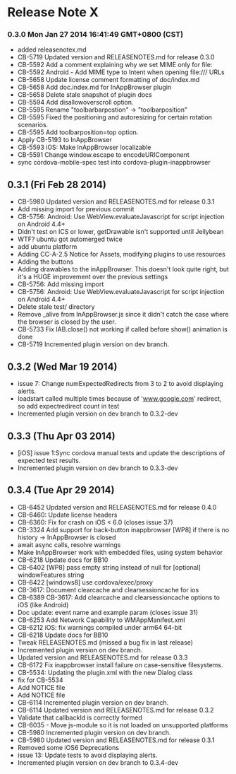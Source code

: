 <!--
#
# Licensed to the Apache Software Foundation (ASF) under one
# or more contributor license agreements.  See the NOTICE file
# distributed with this work for additional information
# regarding copyright ownership.  The ASF licenses this file
# to you under the Apache License, Version 2.0 (the
# "License"); you may not use this file except in compliance
# with the License.  You may obtain a copy of the License at
#
# http://www.apache.org/licenses/LICENSE-2.0
#
# Unless required by applicable law or agreed to in writing,
# software distributed under the License is distributed on an
# "AS IS" BASIS, WITHOUT WARRANTIES OR CONDITIONS OF ANY
#  KIND, either express or implied.  See the License for the
# specific language governing permissions and limitations
# under the License.
#
-->
# Release Note X


### 0.3.0 Mon Jan 27 2014 16:41:49 GMT+0800 (CST)
 *  added releasenotex.md
 *  CB-5719 Updated version and RELEASENOTES.md for release 0.3.0
 *  CB-5592 Add a comment explaining why we set MIME only for file:
 *  CB-5592 Android - Add MIME type to Intent when opening file:/// URLs
 *  CB-5658 Update license comment formatting of doc/index.md
 *  CB-5658 Add doc.index.md for InAppBrowser plugin
 *  CB-5658 Delete stale snapshot of plugin docs
 *  CB-5594 Add disallowoverscroll option.
 *  CB-5595 Rename "toolbarbarpostion" -> "toolbarposition"
 *  CB-5595 Fixed the positioning and autoresizing for certain rotation scenarios.
 *  CB-5595 Add toolbarposition=top option.
 *  Apply CB-5193 to InAppBrowser
 *  CB-5593 iOS: Make InAppBrowser localizable
 *  CB-5591 Change window.escape to encodeURIComponent
 *  sync cordova-mobile-spec test into cordova-plugin-inappbrowser


## 0.3.1 (Fri Feb 28 2014)


 *  CB-5980 Updated version and RELEASENOTES.md for release 0.3.1
 *  Add missing import for previous commit
 *  CB-5756: Android: Use WebView.evaluateJavascript for script injection on Android 4.4+
 *  Didn't test on ICS or lower, getDrawable isn't supported until Jellybean
 *  WTF? ubuntu got automerged twice
 *  add ubuntu platform
 *  Adding CC-A-2.5 Notice for Assets, modifying plugins to use resources
 *  Adding the buttons
 *  Adding drawables to the inAppBrowser.  This doesn't look quite right, but it's a HUGE improvement over the previous settings
 *  CB-5756: Add missing import
 *  CB-5756: Android: Use WebView.evaluateJavascript for script injection on Android 4.4+
 *  Delete stale test/ directory
 *  Remove _alive from InAppBrowser.js since it didn't catch the case where the browser is closed by the user.
 *  CB-5733 Fix IAB.close() not working if called before show() animation is done
 *  CB-5719 Incremented plugin version on dev branch.


## 0.3.2 (Wed Mar 19 2014)


 *  issue 7: Change numExpectedRedirects from 3 to 2 to avoid displaying alerts.
 *  loadstart called multiple times because of 'www.google.com' redirect, so add expectredirect count in test
 *  Incremented plugin version on dev branch to 0.3.2-dev


## 0.3.3 (Thu Apr 03 2014)


 *  [iOS] issue 1:Sync cordova manual tests and update the descriptions of expected test results.
 *  Incremented plugin version on dev branch to 0.3.3-dev


## 0.3.4 (Tue Apr 29 2014)


 *  CB-6452 Updated version and RELEASENOTES.md for release 0.4.0
 *  CB-6460: Update license headers
 *  CB-6360: Fix for crash on iOS < 6.0 (closes issue 37)
 *  CB-3324 Add support for back-button inappbrowser [WP8] if there is no history -> InAppBrowser is closed
 *  await async calls, resolve warnings
 *  Make InAppBrowser work with embedded files, using system behavior
 *  CB-6218 Update docs for BB10
 *  CB-6402 [WP8] pass empty string instead of null for [optional] windowFeatures string
 *  CB-6422 [windows8] use cordova/exec/proxy
 *  CB-3617: Document clearcache and clearsessioncache for ios
 *  CB-6389 CB-3617: Add clearcache and clearsessioncache options to iOS (like Android)
 *  Doc update: event name and example param (closes issue 31)
 *  CB-6253 Add Network Capability to WMAppManifest.xml
 *  CB-6212 iOS: fix warnings compiled under arm64 64-bit
 *  CB-6218 Update docs for BB10
 *  Tweak RELEASENOTES.md (missed a bug fix in last release)
 *  Incremented plugin version on dev branch.
 *  Updated version and RELEASENOTES.md for release 0.3.3
 *  CB-6172 Fix inappbrowser install failure on case-sensitive filesystems.
 *  CB-5534: Updating the plugin.xml with the new Dialog class
 *  fix for CB-5534
 *  Add NOTICE file
 *  Add NOTICE file
 *  CB-6114 Incremented plugin version on dev branch.
 *  CB-6114 Updated version and RELEASENOTES.md for release 0.3.2
 *  Validate that callbackId is correctly formed
 *  CB-6035 - Move js-module so it is not loaded on unsupported platforms
 *  CB-5980 Incremented plugin version on dev branch.
 *  CB-5980 Updated version and RELEASENOTES.md for release 0.3.1
 *  Removed some iOS6 Deprecations
 *  issue 13: Update tests to avoid displaying alerts.
 *  Incremented plugin version on dev branch to 0.3.4-dev

